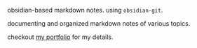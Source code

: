 obsidian-based markdown notes.
using `obsidian-git`.

documenting and organized markdown notes of various topics.

checkout [my portfolio](https://www.darkocejkov.ca) for my details.
